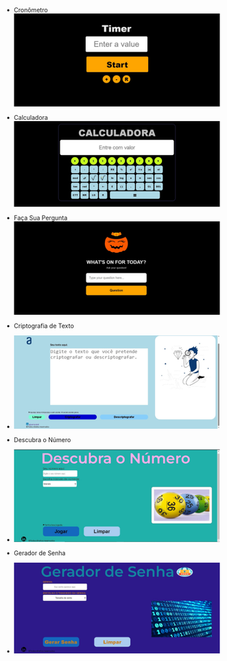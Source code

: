 - Cronômetro  
    ![Alt text](cronometro/timer.jpg)  
      
      
- Calculadora  
     ![Alt text](calculadora/img/calculadora.jpg)  
       

- Faça Sua Pergunta  
    ![Alt text](facasuapergunta/img/fate.jpg)  
      
        
- Criptografia de Texto   
   
- ![Alt text](encriptador-de-texto/img/tela-principal.jpg)   


- Descubra o Número   
   
- ![Alt text](descubra-o-numero/img/tela-descubra-o-numero.jpg)   


- Gerador de Senha   
   
- ![Alt text](gerador-de-senha/img/tela-principal-gerador-de-senha.jpg)   

